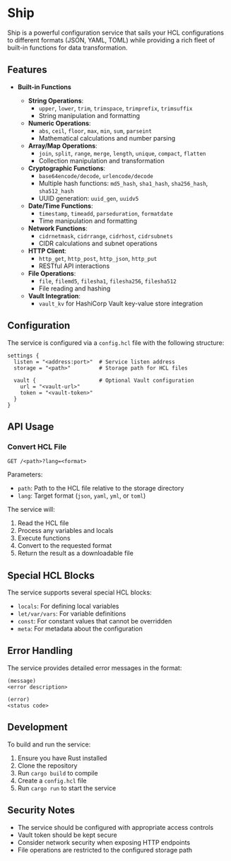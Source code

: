 # Ship

Ship is a powerful configuration service that sails your HCL configurations to different formats (JSON, YAML, TOML) while providing a rich fleet of built-in functions for data transformation.

## Features

- **Built-in Functions**

  - **String Operations**:
    - `upper`, `lower`, `trim`, `trimspace`, `trimprefix`, `trimsuffix`
    - String manipulation and formatting
  - **Numeric Operations**:
    - `abs`, `ceil`, `floor`, `max`, `min`, `sum`, `parseint`
    - Mathematical calculations and number parsing
  - **Array/Map Operations**:
    - `join`, `split`, `range`, `merge`, `length`, `unique`, `compact`, `flatten`
    - Collection manipulation and transformation
  - **Cryptographic Functions**:
    - `base64encode/decode`, `urlencode/decode`
    - Multiple hash functions: `md5_hash`, `sha1_hash`, `sha256_hash`, `sha512_hash`
    - UUID generation: `uuid_gen`, `uuidv5`
  - **Date/Time Functions**:
    - `timestamp`, `timeadd`, `parseduration`, `formatdate`
    - Time manipulation and formatting
  - **Network Functions**:
    - `cidrnetmask`, `cidrrange`, `cidrhost`, `cidrsubnets`
    - CIDR calculations and subnet operations
  - **HTTP Client**:
    - `http_get`, `http_post`, `http_json`, `http_put`
    - RESTful API interactions
  - **File Operations**:
    - `file`, `filemd5`, `filesha1`, `filesha256`, `filesha512`
    - File reading and hashing
  - **Vault Integration**:
    - `vault_kv` for HashiCorp Vault key-value store integration

## Configuration

The service is configured via a `config.hcl` file with the following structure:

```hcl
settings {
  listen = "<address:port>"  # Service listen address
  storage = "<path>"         # Storage path for HCL files

  vault {                    # Optional Vault configuration
    url = "<vault-url>"
    token = "<vault-token>"
  }
}
```

## API Usage

### Convert HCL File

```
GET /<path>?lang=<format>
```

Parameters:

- `path`: Path to the HCL file relative to the storage directory
- `lang`: Target format (`json`, `yaml`, `yml`, or `toml`)

The service will:

1. Read the HCL file
2. Process any variables and locals
3. Execute functions
4. Convert to the requested format
5. Return the result as a downloadable file

## Special HCL Blocks

The service supports several special HCL blocks:

- `locals`: For defining local variables
- `let/var/vars`: For variable definitions
- `const`: For constant values that cannot be overridden
- `meta`: For metadata about the configuration

## Error Handling

The service provides detailed error messages in the format:

```
(message)
<error description>

(error)
<status code>
```

## Development

To build and run the service:

1. Ensure you have Rust installed
2. Clone the repository
3. Run `cargo build` to compile
4. Create a `config.hcl` file
5. Run `cargo run` to start the service

## Security Notes

- The service should be configured with appropriate access controls
- Vault token should be kept secure
- Consider network security when exposing HTTP endpoints
- File operations are restricted to the configured storage path

